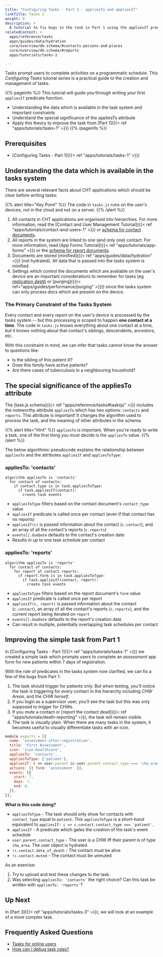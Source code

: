 ```yaml
---
title: "Configuring Tasks - Part 2 - appliesTo and appliesIf"
linkTitle: Tasks 2
weight: 9
description: >
  A tutorial to fix bugs in the task in Part 1 using the appliesIf predicate function. Builds a deep understanding of the data available within the task system and constraints impacting the design of tasks.
relatedContent: >
  apps/reference/tasks
  apps/guides/data/hydration
  core/overview/db-schema/#contacts-persons-and-places
  core/overview/db-schema/#reports
  apps/tutorials/tasks-1

---
```


Tasks prompt users to complete activities on a programmatic schedule. This _Configuring Tasks_ tutorial series is a practical guide to the creation and management of tasks.

{{% pageinfo %}}
This tutorial will guide you through writing your first `appliesIf` predicate function.

- Understanding the data which is available in the task system and important constraints
- Understand the special significance of the appliesTo attribute
- Apply this theory to improve the task from [Part 1]({{< ref "apps/tutorials/tasks-1" >}})
{{% /pageinfo %}}

## Prerequisites

* [Configuring Tasks - Part 1]({{< ref "apps/tutorials/tasks-1" >}})

## Understanding the data which is available in the tasks system
There are several relevant facts about CHT applications which should be clear before writing tasks:

{{% alert title="Key Point" %}}
The code in `tasks.js` runs on the user's devices, not in the cloud and not on a server.
{{% /alert %}}

1. All contacts in CHT applications are organised into hierarchies. For more information, read the [Contact and User Management Tutorial]({{< ref "apps/tutorials/contact-and-users-1" >}}) or [schema for contact documents](< ref "core/overview/db-schema/#contacts-persons-and-places" >).
2. All reports in the system are linked to one (and only one) contact. For more information, read [App Forms Tutorial]({{< ref "apps/tutorials/app-forms" >}}) or the [schema for report documents](< ref "core/overview/db-schema/#reports" >).
3. Documents are stored [minified]({{< ref "apps/guides/data/hydration" >}}) (not hydrated). All data that is passed into the tasks system is minified.
4. Settings which control the documents which are available on the user's device are an important considerations to remember for tasks (eg [replication depth]("apps/guides/performance/replication#depth") or [purging]({{{< ref="apps/guides/performance/purging" >}})) since the tasks system can only process docs which are present on the device.

### The Primary Constraint of the Tasks System
Every contact and every report on the user's device is processed by the tasks system -- but this processing is scoped to happen **one contact at a time**. The code in `tasks.js` knows everything about one contact at a time, but it knows nothing about that contact's siblings, descendents, ancestors, etc. 

With this constraint in mind, we can infer that tasks cannot know the answer to questions like:

* Is the sibling of this patient ill?
* Does this family have active patients?
* Are there cases of tuberculosis in a neighbouring household?

## The special significance of the appliesTo attribute

The [task.js schema]({{< ref "apps/reference/tasks#tasksjs" >}}) includes the noteworthy attribute `appliesTo` which has two options: `contacts` and `reports`. This attribute is important! It changes the algorithm used to process the task, and the meaning of other attributes in the schema.

{{% alert title="Hint" %}}
`appliesTo` is important. When you're ready to write a task, one of the first thing you must decide is the `appliesTo` value.
{{% /alert %}}

The below algorithmic pseudocode explains the relationship between `appliesTo` and the attributes `appliesIf` and `appliesToType`:

### appliesTo: 'contacts'
```pseudocode
algorithm appliesTo is 'contacts'
  for contact of contacts:
    if contact.type is in task.appliesToType:
      if task.appliesIf(contact):
        create task events 
```

* `appliesToType` filters based on the contact document's `contact_type` value
* `appliesIf` predicate is called once per contact (even if that contact has no reports)
* `appliesIf(c)` is passed information about the contact (`c.contact`), and an array of all the contact's reports (`c.reports`)
* `events[].dueDate` defaults to the contact's creation date
* Results in up to one task schedule per contact

### appliesTo: 'reports'
```pseudocode
algorithm appliesTo is 'reports'
  for contact of contacts:
    for report of contact.reports:
      if report.form is in task.appliesToType:
        if task.appliesIf(contact, report):
          create task events
```

* `appliesToType` filters based on the report document's `form` value
* `appliesIf` predicate is called once per report
* `appliesIf(c, report)` is passed information about the contact (`c.contact`), an array of all the contact's reports (`c.reports`), and the current report being iterated on `report`
* `events[].dueDate` defaults to the report's creation date
* Can result in multiple, potentially overlapping task schedules per contact

## Improving the simple task from Part 1

In [Configuring Tasks - Part 1]({{< ref "apps/tutorials/tasks-1" >}}) we created a simple task which prompts users to complete an _assessment_ app form for new patients within 7 days of registration.

With the role of predicates in the tasks system now clarified, we can fix a few of the bugs from Part 1:

1. The task should trigger for patients only. But when testing, you'll notice the task is triggering for every contact in the hierarchy including _CHW Areas_, and the _CHW herself_. 
2. If you login as a supervisor user, you'll see the task but this was only supposed to trigger for CHWs.
3. If you mute a contact or [report the contact dead]({{< ref "apps/tutorials/death-reporting" >}}), the task will remain visible.
4. The task is visually plain. When there are many tasks in the system, it becomes useful to visually differentiate tasks with an icon.

```javascript
module.exports = [{
  name: 'assessment-after-registration',
  title: 'First Assessment',
  icon: 'icon-healthcare',
  appliesTo: 'contacts',
  appliesToType: ['patient'],
  appliesIf: c => user.parent && user.parent.contact_type === 'chw_area' && !c.contact.date_of_death && !c.contact.muted,
  actions: [{ form: 'assessment' }],
  events: [{
    start: 7,
    days: 7,
    end: 0,
  }],
}];
```

**What is this code doing?**

* `appliesToType` - The task should only show for contacts with `contact_type` equal to `patient`. This `appliesToType` is a _short-hand_ equivalent to `appliesIf: c => c.contact.contact_type === 'patient'`.
* `appliesIf` - A predicate which gates the creation of the task's event schedule
* `user.parent.contact_type` - The user is a CHW iff their parent is of type `chw_area`. The user object is hydrated.
* `!c.contact.date_of_death` - The contact must be alive
* `!c.contact.muted` - The contact must be unmuted

As an exercise:

1. Try to upload and test these changes to the task.
2. Was selecting `appliesTo: 'contacts'` the right choice? Can this task be written with `appliesTo: 'reports'`?

## Up Next
In [Part 3]({{< ref "apps/tutorials/tasks-3" >}}), we will look at an example of a more complex task.

## Frequently Asked Questions

- [Tasks for online users](https://forum.communityhealthtoolkit.org/t/tasks-for-online-users/574)
- [How can I debug task rules?](https://forum.communityhealthtoolkit.org/t/how-can-i-debug-task-rules/108)
